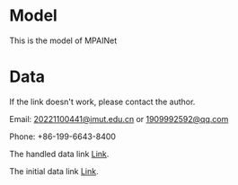 # Model
This is the model of MPAINet

# Data
If the link doesn't work, please contact the author.

Email: 20221100441@imut.edu.cn or 1909992592@qq.com

Phone: +86-199-6643-8400

The handled data link [Link](https://1drv.ms/u/c/8c4c9939eac1c865/EagibXCJzQ5Bhwbyk_ug29EBUIETRsyPzVB5YnVMuQLDJQ?e=jEEKEF).

The initial data link [Link](https://1drv.ms/u/c/8c4c9939eac1c865/ETGR33n9PTBGgq_hstOSX2sB8WVQuTj3G3HrE4sZpNvMPg?e=95hK8m).
